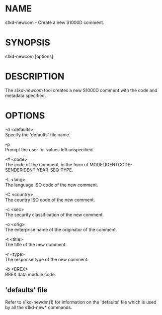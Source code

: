 NAME
====

s1kd-newcom - Create a new S1000D comment.

SYNOPSIS
========

s1kd-newcom \[options\]

DESCRIPTION
===========

The *s1kd-newcom* tool creates a new S1000D comment with the code and metadata specified.

OPTIONS
=======

-d &lt;defaults&gt;  
Specify the 'defaults' file name.

-p  
Prompt the user for values left unspecified.

-\# &lt;code&gt;  
The code of the comment, in the form of MODELIDENTCODE-SENDERIDENT-YEAR-SEQ-TYPE.

-L &lt;lang&gt;  
The language ISO code of the new comment.

-C &lt;country&gt;  
The country ISO code of the new comment.

-c &lt;sec&gt;  
The security classification of the new comment.

-o &lt;orig&gt;  
The enterprise name of the originator of the comment.

-t &lt;title&gt;  
The title of the new comment.

-r &lt;type&gt;  
The response type of the new comment.

-b &lt;BREX&gt;  
BREX data module code.

'defaults' file
---------------

Refer to s1kd-newdm(1) for information on the 'defaults' file which is used by all the s1kd-new\* commands.
